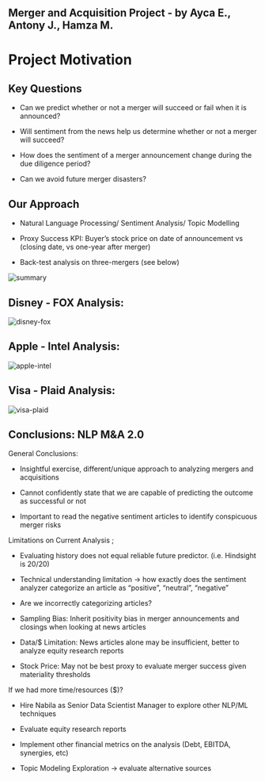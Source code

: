 ## Merger and Acquisition Project - by Ayca E., Antony J., Hamza M.


# Project Motivation 

## Key Questions 

- Can we predict whether or not a merger will succeed or fail when it is announced? 

- Will sentiment from the news help us determine whether or not a merger will succeed? 

- How does the sentiment of a merger announcement change during the due diligence period? 

- Can we avoid future merger disasters? 

## Our Approach

- Natural Language Processing/ Sentiment Analysis/ Topic Modelling 

- Proxy Success KPI: Buyer’s stock price on date of announcement vs (closing date, vs one-year after merger) 

- Back-test analysis on three-mergers (see below)


![summary](https://github.com/AntoJKumar/Mergers-Acquisitions--Project2/blob/main/images/summary.png?raw=true)


## Disney - FOX Analysis:

![disney-fox](https://github.com/AntoJKumar/Mergers-Acquisitions--Project2/blob/main/images/dis.png?raw=true)

## Apple - Intel Analysis:

![apple-intel](https://github.com/AntoJKumar/Mergers-Acquisitions--Project2/blob/main/images/aapl.png?raw=true)

## Visa - Plaid Analysis:

![visa-plaid](https://github.com/AntoJKumar/Mergers-Acquisitions--Project2/blob/main/images/visa.png?raw=true)


## Conclusions: NLP M&A 2.0 

General Conclusions: 

- Insightful exercise, different/unique approach to analyzing mergers and acquisitions 

- Cannot confidently state that we are capable of predicting the outcome as successful or not

- Important to read the negative sentiment articles to identify conspicuous merger risks 


Limitations on Current Analysis ;

- Evaluating history does not equal reliable future predictor. (i.e. Hindsight is 20/20) 

- Technical understanding limitation -> how exactly does the sentiment analyzer categorize an article as “positive”, “neutral”, “negative” 

- Are we incorrectly categorizing articles? 

- Sampling Bias: Inherit positivity bias in merger announcements and closings when looking at news articles 

- Data/$ Limitation: News articles alone may be insufficient, better to analyze equity research reports

- Stock Price: May not be best proxy to evaluate merger success given materiality thresholds 


If we had more time/resources ($)? 
- Hire Nabila as Senior Data Scientist Manager to explore other NLP/ML techniques 

- Evaluate equity research reports 

- Implement other financial metrics on the analysis (Debt, EBITDA, synergies, etc) 

- Topic Modeling Exploration -> evaluate alternative sources 


